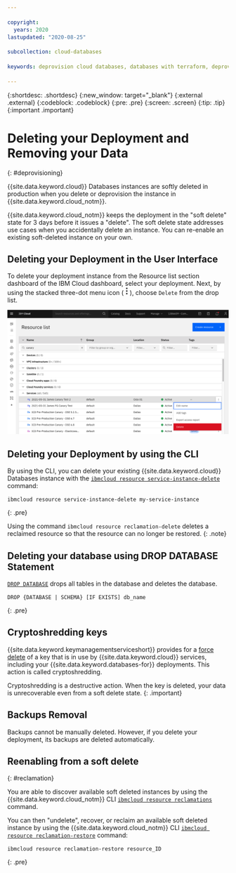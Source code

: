 ```yaml
---

copyright:
  years: 2020
lastupdated: "2020-08-25"

subcollection: cloud-databases

keywords: deprovision cloud databases, databases with terraform, deprovisioning parameters, delete

---
```


{:shortdesc: .shortdesc}
{:new_window: target="_blank"}
{:external .external}
{:codeblock: .codeblock}
{:pre: .pre}
{:screen: .screen}
{:tip: .tip}
{:important .important}


# Deleting your Deployment and Removing your Data
{: #deprovisioning}

{{site.data.keyword.cloud}} Databases instances are softly deleted in production when you delete or deprovision the instance in {{site.data.keyword.cloud_notm}}. 

{{site.data.keyword.cloud_notm}} keeps the deployment in the "soft delete" state for 3 days before it issues a "delete". The soft delete state addresses use cases when you accidentally delete an instance. You can re-enable an existing soft-deleted instance on your own.

## Deleting your Deployment in the User Interface 
To delete your deployment instance from the Resource list section dashboard of the IBM Cloud dashboard, select your deployment. Next, by using the stacked three-dot menu icon ( ![Stacked three dots icon](images/stacked-three-dots.png) ), choose `Delete` from the drop list. 

![List of service instances on the Resource List](images/softdelete-ui-instance-mysql.png)

## Deleting your Deployment by using the CLI
By using the CLI, you can delete your existing {{site.data.keyword.cloud}} Databases instance with the [`ibmcloud resource service-instance-delete`](https://cloud.ibm.com/docs/cli?topic=cli-ibmcloud_commands_resource#ibmcloud_resource_service_instance_delete) command:
```
ibmcloud resource service-instance-delete my-service-instance
```
{: .pre}

Using the command `ibmcloud resource reclamation-delete` deletes a reclaimed resource so that the resource can no longer be restored.
{: .note}

## Deleting your database using DROP DATABASE Statement
[`DROP DATABASE`](https://dev.mysql.com/doc/refman/5.7/en/drop-database.html) drops all tables in the database and deletes the database. 

```
DROP {DATABASE | SCHEMA} [IF EXISTS] db_name
```
{: .pre}

## Cryptoshredding keys

{{site.data.keyword.keymanagementserviceshort}} provides for a [force delete](/docs/key-protect?topic=key-protect-delete-keys) of a key that is in use by {{site.data.keyword.cloud}} services, including your {{site.data.keyword.databases-for}} deployments. This action is called cryptoshredding. 

Cryptoshredding is a destructive action. When the key is deleted, your data is unrecoverable even from a soft delete state.
{: .important}

## Backups Removal

Backups cannot be manually deleted. However, if you delete your deployment, its backups are deleted automatically. 

## Reenabling from a soft delete
{: #reclamation}

You are able to discover available soft deleted instances by using the {{site.data.keyword.cloud_notm}} CLI [`ibmcloud resource reclamations`](https://cloud.ibm.com/docs/cli?topic=cli-ibmcloud_commands_resource#ibmcloud_resource_reclamations) command.

You can then "undelete", recover, or reclaim an available soft deleted instance by using the {{site.data.keyword.cloud_notm}} CLI [`ibmcloud resource reclamation-restore`](https://cloud.ibm.com/docs/cli?topic=cli-ibmcloud_commands_resource#ibmcloud_resource_reclamation_restore) command:
```
ibmcloud resource reclamation-restore resource_ID
```
{: .pre}
